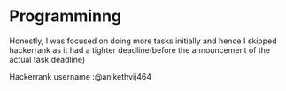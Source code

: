 # Programminng
Honestly, I was focused on doing more tasks initially and hence I skipped hackerrank as it had a tighter deadline(before the  announcement of the actual task deadline)

Hackerrank username :@anikethvij464


